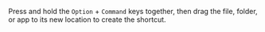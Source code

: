 Press and hold the `Option` + `Command` keys together, then drag the file, folder, or app to its new location to create the shortcut.
